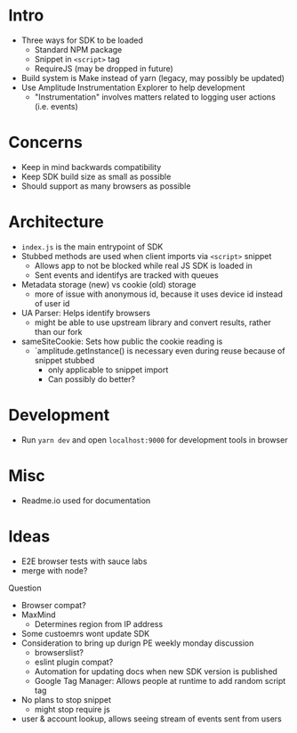 # Intro
- Three ways for SDK to be loaded
  - Standard NPM package
  - Snippet in `<script>` tag
  - RequireJS (may be dropped in future)
- Build system is Make instead of yarn (legacy, may possibly be updated)
- Use Amplitude Instrumentation Explorer to help development
  - "Instrumentation" involves matters related to logging user actions (i.e. events)

# Concerns
- Keep in mind backwards compatibility
- Keep SDK build size as small as possible
- Should support as many browsers as possible

# Architecture
- `index.js` is the main entrypoint of SDK
- Stubbed methods are used when client imports via `<script>` snippet
  - Allows app to not be blocked while real JS SDK is loaded in
  - Sent events and identifys are tracked with queues
- Metadata storage (new) vs cookie (old) storage
  - more of issue with anonymous id, because it uses device id instead of user id
- UA Parser: Helps identify browsers
  - might be able to use upstream library and convert results, rather than our fork
- sameSiteCookie: Sets how public the cookie reading is
  - `amplitude.getInstance() is necessary even during reuse because of snippet stubbed
    - only applicable to snippet import
    - Can possibly do better?

# Development
- Run `yarn dev` and open `localhost:9000` for development tools in browser

# Misc
- Readme.io used for documentation

# Ideas
- E2E browser tests with sauce labs
- merge with node?

Question
- Browser compat?
- MaxMind
  - Determines region from IP address
- Some custoemrs wont update SDK
- Consideration to bring up durign PE weekly monday discussion
  - browserslist?
  - eslint plugin compat?
  - Automation for updating docs when new SDK version is published
  - Google Tag Manager: Allows people at runtime to add random script tag
- No plans to stop snippet
  - might stop require js
- user & account lookup, allows seeing stream of events sent from users